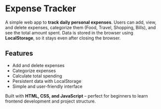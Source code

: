 # Expense Tracker

A simple web app to **track daily personal expenses**. Users can add, view, and delete expenses, categorize them (Food, Travel, Shopping, Bills), and see the total amount spent. Data is stored in the browser using **LocalStorage**, so it stays even after closing the browser.

## Features
- Add and delete expenses
- Categorize expenses
- Calculate total spending
- Persistent data with LocalStorage
- Simple and user-friendly interface

Built with **HTML, CSS, and JavaScript** – perfect for beginners to learn frontend development and project structure.
